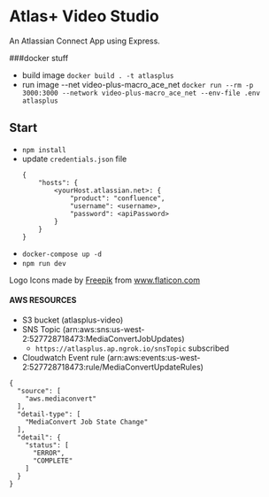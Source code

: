 # Atlas+ Video Studio

An Atlassian Connect App using Express.

###docker stuff

- build image
  `docker build . -t atlasplus`
- run image --net video-plus-macro_ace_net
  `docker run --rm -p 3000:3000 --network video-plus-macro_ace_net --env-file .env atlasplus`

## Start

- `npm install`
- update `credentials.json` file
  ```$xslt
  {
      "hosts": {
          <yourHost.atlassian.net>: {
              "product": "confluence",
              "username": <username>,
              "password": <apiPassword>
          }
      }
  }
  ```
- `docker-compose up -d`
- `npm run dev`

<div>Logo Icons made by <a href="https://www.flaticon.com/authors/freepik" title="Freepik">Freepik</a> from <a href="https://www.flaticon.com/" title="Flaticon">www.flaticon.com</a></div>

#### AWS RESOURCES

- S3 bucket (atlasplus-video)
- SNS Topic (arn:aws:sns:us-west-2:527728718473:MediaConvertJobUpdates)
  - `https://atlasplus.ap.ngrok.io/snsTopic` subscribed
- Cloudwatch Event rule (arn:aws:events:us-west-2:527728718473:rule/MediaConvertUpdateRules)

```aidl
{
  "source": [
    "aws.mediaconvert"
  ],
  "detail-type": [
    "MediaConvert Job State Change"
  ],
  "detail": {
    "status": [
      "ERROR",
      "COMPLETE"
    ]
  }
}
```
